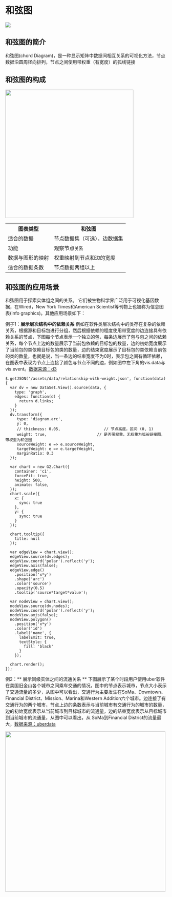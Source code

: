 <!--
title: 和弦图
tags:
  - relation
variations:
  - non-ribbon-chord
-->

# 和弦图

<img src="https://zos.alipayobjects.com/rmsportal/wqqqDPsmjjToaWvrNFMY.png" />

## 和弦图的简介

和弦图(chord Diagram)，是一种显示矩阵中数据间相互关系的可视化方法，节点数据沿圆周径向排列，节点之间使用带权重（有宽度）的弧线链接

## 和弦图的构成

<img class="constitute-img" src="https://zos.alipayobjects.com/rmsportal/djkdEIgCQjeCCqCNwuct.png" width="400px"/>

<table class="struct-table">
  <tr>
    <th>图表类型</th>
    <th>和弦图</th>
  </tr>
  <tr>
    <td>适合的数据</td>
    <td>节点数据集（可选），边数据集</td>
  </tr>
  <tr>
    <td>功能</td>
    <td>观察节点<code>关系</code></td>
  </tr>
  <tr>
    <td>数据与图形的映射</td>
    <td>权重映射到节点和边的宽度</td>
  </tr>
  <tr>
    <td>适合的数据条数</td>
    <td>节点数据两组以上</td>
  </tr>
</table>

<div style="clear: both;"></div>

## 和弦图的应用场景

和弦图用于探索实体组之间的关系。 它们被生物科学界广泛用于可视化基因数据，在Wired，New York Times和American Scientist等刊物上也被称为信息图表(info graphics)。其他应用场景如下：

例子1：**展示层次结构中的依赖关系** 例如在软件类层次结构中的类存在复杂的依赖关系，根据源和目标包进行分组，然后根据依赖的程度使用带宽度的边连接具有依赖关系的节点，下图每个节点表示一个独立的包，每条边展示了包与包之间的依赖关系，每个节点上边的数量展示了当前包依赖的目标包的数量，边的初始宽度展示了当前包的类依赖目标包的类的数量，边的结束宽度展示了目标包的类依赖当前包的类的数量，也就是说，当一条边的结束宽度不为0时，表示包之间有循环依赖，在图表中表现为节点上连接了颜色与节点不同的边，例如图中左下角的vis.data与vis.event。[数据来源：d3](http://bl.ocks.org/mbostock/raw/1046712/0e8c66400c2db4aacc99f935fbb480e2d77fbe19/readme.json)

<div id="c1"></div>

```js-
$.getJSON('/assets/data/relationship-with-weight.json', function(data) {
  var dv = new DataSet.View().source(data, {
    type: 'graph',
    edges: function(d) {
      return d.links;
    }
  });
  dv.transform({
     type: 'diagram.arc',
     y: 0,
     // thickness: 0.05,                   // 节点高度，区间 (0, 1)
     weight: true,                      // 是否带权重，无权重为弧长链接图，带权重为和弦图
     sourceWeight: e => e.sourceWeight,
     targetWeight: e => e.targetWeight,
     marginRatio: 0.3
  });

  var chart = new G2.Chart({
    container: 'c1',
    forceFit: true,
    height: 500,
    animate: false,
  });
  chart.scale({
    x: {
      sync: true
    },
    y: {
      sync: true
    }
  });

  chart.tooltip({
    title: null
  });

  var edgeView = chart.view();
  edgeView.source(dv.edges);
  edgeView.coord('polar').reflect('y');
  edgeView.axis(false);
  edgeView.edge()
    .position('x*y')
    .shape('arc')
    .color('source')
    .opacity(0.5)
    .tooltip('source*target*value');

  var nodeView = chart.view();
  nodeView.source(dv.nodes);
  nodeView.coord('polar').reflect('y');
  nodeView.axis(false);
  nodeView.polygon()
    .position('x*y')
    .color('id')
    .label('name', {
      labelEmit: true,
      textStyle: {
        fill: 'black'
      }
    });

  chart.render();
});
```


例2：** 展示同级实体之间的流通关系 ** 下图展示了某个时段用户使用uber软件在美国旧金山各个城市之间乘车交通的情况，图中的节点表示城市，节点大小表示了交通流量的多少，从图中可以看出，交通行为主要发生在SoMa、Downtown、Financial District、Mission、Marina和Western Addition六个城市。边连接了有交通行为的两个城市，节点上边的条数表示与当前城市有交通行为的城市的数量，边的初始宽度表示从当前城市到目标城市的流通量，边的结束宽度表示从目标城市到当前城市的流通量，从图中可以看出，从 SoMa到Financial District的流量最大，[数据来源：uberdata](https://twitter.com/uberdata)

<img src="https://zos.alipayobjects.com/rmsportal/IWssILKPItzzYdrsmclc.png" style="width: 500px" />
